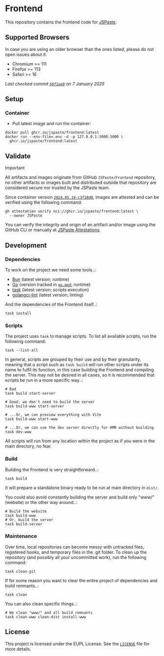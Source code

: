 # Frontend

This repository contains the frontend code for [JSPaste](https://jspaste.eu).

## Supported Browsers

In case you are using an older browser than the ones listed, please do not open issues about it.

- Chromium >= 111
- Firefox >= 113
- Safari >= 16

*Last checked commit
[`50f1ee9`](https://github.com/jspaste/frontend/commit/50f1ee961a3325b85138e3b16f82befb3bf4a74b) on 7 January 2025*

## Setup

### Container

- Pull latest image and run the container:

```shell
docker pull ghcr.io/jspaste/frontend:latest
docker run --env-file=.env -d -p 127.0.0.1:3000:3000 \
  ghcr.io/jspaste/frontend:latest
```

## Validate

> [!IMPORTANT]
> All artifacts and images originate from GitHub `JSPaste/Frontend` repository, no other artifacts or
> images built and distributed outside that repository are considered secure nor trusted by the JSPaste team.

Since container version
[`2024.05.19-c3f18d0`](https://github.com/jspaste/frontend/pkgs/container/frontend/218171024?tag=2024.05.19-c3f18d0),
images are attested and can be verified using the following command:

```shell
gh attestation verify oci://ghcr.io/jspaste/frontend:latest \
  --owner JSPaste
```

You can verify the integrity and origin of an artifact and/or image using the GitHub CLI or manually
at [JSPaste Attestations](https://github.com/jspaste/frontend/attestations).

## Development

### Dependencies

To work on the project we need some tools..:

- [Bun](https://bun.sh) (latest version; runtime)
- [Go](https://go.dev) (version tracked in [`go.mod`](go.mod); runtime)
- [task](https://taskfile.dev/installation/) (latest version; scripts execution)
- [golangci-lint](https://golangci-lint.run/welcome/install/#local-installation) (latest version; linting)

And the dependencies of the Frontend itself..:

```shell
task install
```

### Scripts

The project uses `task` to manage scripts. To list all available scripts, run the following command:

```shell
task --list-all
```

In general, scripts are grouped by their use and by their granularity, meaning that a script such as `task build` will
run other scripts under its name to fulfil its function, in this case building the Frontend and compiling the server.
This may not be desired in all cases, so it is recommended that scripts be run in a more specific way..:

```shell
# Bad
task build start-server

# Good, we don't need to build the server
task build-www start-server

# ...Or, we can preview everything with Vite
task build-www start-www

# ...Or, we can use the dev server directly for HMR without building
task dev-www
```

All scripts will run from any location within the project as if you were in the main directory, no fear.

### Build

Building the Frontend is very straightforward..:

```shell
task build
```

It will prepare a standalone binary ready to be run at main directory in `dist/`.

You could also avoid constantly building the server and build only "www/" (website) or the other way around..:

```shell
# Build the website
task build-www
# Or, build the server
task build-server
```

### Maintenance

Over time, local repositories can become messy with untracked files, registered hooks, and temporary files in the .git
folder. To clean up the repository (and possibly all your uncommitted work), run the following command:

```shell
task clean-git
```

If for some reason you want to clear the entire project of dependencies and build remnants..:

```shell
task clean
```

You can also clean specific things..:

```shell
# We clean "www/" and all build remnants
task clean-www clean-dist install-www
```

## License

This project is licensed under the EUPL License. See the [`LICENSE`](LICENSE) file for more details.